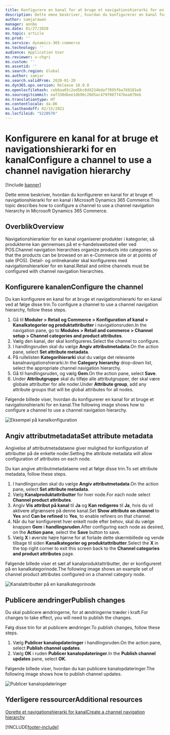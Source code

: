 ```yaml
---
title: Konfigurere en kanal for at bruge et navigationshierarki for en kanal
description: Dette emne beskriver, hvordan du konfigurerer en kanal for at bruge et navigationshierarki for en kanal i Microsoft Dynamics 365 Commerce.
author: samjarawan
manager: annbe
ms.date: 01/27/2020
ms.topic: article
ms.prod: ''
ms.service: dynamics-365-commerce
ms.technology: ''
audience: Application User
ms.reviewer: v-chgri
ms.custom: ''
ms.assetid: ''
ms.search.region: Global
ms.author: samjar
ms.search.validFrom: 2020-01-20
ms.dyn365.ops.version: Release 10.0.8
ms.openlocfilehash: ceb6aa65c2ed5bc8d4224bdaf7095fba769181e8
ms.sourcegitcommit: eaf330dbee1db96c20d5ac479f007747bea079eb
ms.translationtype: HT
ms.contentlocale: da-DK
ms.lasthandoff: 02/15/2021
ms.locfileid: "5220576"
---
```

# <a name="configure-a-channel-to-use-a-channel-navigation-hierarchy"></a><span data-ttu-id="d21dc-103">Konfigurere en kanal for at bruge et navigationshierarki for en kanal</span><span class="sxs-lookup"><span data-stu-id="d21dc-103">Configure a channel to use a channel navigation hierarchy</span></span>


[!include [banner](includes/banner.md)]

<span data-ttu-id="d21dc-104">Dette emne beskriver, hvordan du konfigurerer en kanal for at bruge et navigationshierarki for en kanal i Microsoft Dynamics 365 Commerce.</span><span class="sxs-lookup"><span data-stu-id="d21dc-104">This topic describes how to configure a channel to use a channel navigation hierarchy in Microsoft Dynamics 365 Commerce.</span></span>

## <a name="overview"></a><span data-ttu-id="d21dc-105">Overblik</span><span class="sxs-lookup"><span data-stu-id="d21dc-105">Overview</span></span>

<span data-ttu-id="d21dc-106">Navigationshierarkier for en kanal organiserer produkter i kategorier, så produkterne kan gennemses på et e-handelswebsted eller ved POS.</span><span class="sxs-lookup"><span data-stu-id="d21dc-106">Channel navigation hierarchies organize products into categories so that the products can be browsed on an e-Commerce site or at points of sale (POS).</span></span> <span data-ttu-id="d21dc-107">Detail- og onlinekanaler skal konfigureres med navigationshierarkier for en kanal.</span><span class="sxs-lookup"><span data-stu-id="d21dc-107">Retail and online channels must be configured with channel navigation hierarchies.</span></span>

## <a name="configure-the-channel"></a><span data-ttu-id="d21dc-108">Konfigurere kanalen</span><span class="sxs-lookup"><span data-stu-id="d21dc-108">Configure the channel</span></span>

<span data-ttu-id="d21dc-109">Du kan konfigurere en kanal for at bruge et navigationshierarki for en kanal ved at følge disse trin.</span><span class="sxs-lookup"><span data-stu-id="d21dc-109">To configure a channel to use a channel navigation hierarchy, follow these steps.</span></span>

1. <span data-ttu-id="d21dc-110">Gå til **Moduler \> Retail og Commerce \> Konfiguration af kanal \> Kanalkategorier og produktattributter** i navigationsruden.</span><span class="sxs-lookup"><span data-stu-id="d21dc-110">In the navigation pane, go to **Modules \> Retail and commerce \> Channel setup \> Channel categories and product attributes**.</span></span>
1. <span data-ttu-id="d21dc-111">Vælg den kanal, der skal konfigureres.</span><span class="sxs-lookup"><span data-stu-id="d21dc-111">Select the channel to configure.</span></span>
1. <span data-ttu-id="d21dc-112">I handlingsruden skal du vælge **Angiv attributmetadata**.</span><span class="sxs-lookup"><span data-stu-id="d21dc-112">On the action pane, select **Set attribute metadata**.</span></span>
1. <span data-ttu-id="d21dc-113">På rullelisten **Kategorihierarki** skal du vælge det relevante kanalnavigationshierarki.</span><span class="sxs-lookup"><span data-stu-id="d21dc-113">In the **Category hierarchy** drop-down list, select the appropriate channel navigation hierarchy.</span></span>
1. <span data-ttu-id="d21dc-114">Gå til handlingsruden, og vælg **Gem**.</span><span class="sxs-lookup"><span data-stu-id="d21dc-114">On the action pane, select **Save**.</span></span>
1. <span data-ttu-id="d21dc-115">Under **Attributgruppe** skal du tilføje alle attributgrupper, der skal være globale attributter for alle noder.</span><span class="sxs-lookup"><span data-stu-id="d21dc-115">Under **Attribute group**, add any attribute groups that will be global attributes for all nodes.</span></span>

<span data-ttu-id="d21dc-116">Følgende billede viser, hvordan du konfigurerer en kanal for at bruge et navigationshierarki for en kanal.</span><span class="sxs-lookup"><span data-stu-id="d21dc-116">The following image shows how to configure a channel to use a channel navigation hierarchy.</span></span>

![Eksempel på kanalkonfiguration](media/configure-channel-hierarchy-1.png)

## <a name="set-attribute-metadata"></a><span data-ttu-id="d21dc-118">Angiv attributmetadata</span><span class="sxs-lookup"><span data-stu-id="d21dc-118">Set attribute metadata</span></span>

<span data-ttu-id="d21dc-119">Angivelse af attributmetadataene giver mulighed for konfiguration af attributter på de enkelte noder.</span><span class="sxs-lookup"><span data-stu-id="d21dc-119">Setting the attribute metadata will allow configuration of attributes on each node.</span></span>

<span data-ttu-id="d21dc-120">Du kan angive attributmetadataene ved at følge disse trin.</span><span class="sxs-lookup"><span data-stu-id="d21dc-120">To set attribute metadata, follow these steps.</span></span>

1. <span data-ttu-id="d21dc-121">I handlingsruden skal du vælge **Angiv attributmetadata**.</span><span class="sxs-lookup"><span data-stu-id="d21dc-121">On the action pane, select **Set attribute metadata**.</span></span>
1. <span data-ttu-id="d21dc-122">Vælg **Kanalproduktattributter** for hver node.</span><span class="sxs-lookup"><span data-stu-id="d21dc-122">For each node select **Channel product attributes**.</span></span>
1. <span data-ttu-id="d21dc-123">Angiv **Vis attribut på kanal** til **Ja** og **Kan redigeres** til **Ja**, hvis du vil aktivere afgrænsere på denne kanal.</span><span class="sxs-lookup"><span data-stu-id="d21dc-123">Set **Show attribute on channel** to **Yes** and **Can be refined** to **Yes**, to enable refiners on that channel.</span></span>
1. <span data-ttu-id="d21dc-124">Når du har konfigureret hver enkelt node efter behov, skal du vælge knappen **Gem** i **handlingsruden**.</span><span class="sxs-lookup"><span data-stu-id="d21dc-124">After configuring each node as desired, on the **Action pane**, select the **Save** button to save.</span></span>
1. <span data-ttu-id="d21dc-125">Vælg **X** i øverste højre hjørne for at forlade dette skærmbillede og vende tilbage til siden **Kanalkategorier og produktattributter**.</span><span class="sxs-lookup"><span data-stu-id="d21dc-125">Select the **X** in the top right corner to exit this screen back to the **Channel categories and product attributes** page.</span></span>

<span data-ttu-id="d21dc-126">Følgende billede viser et sæt af kanalproduktattributter, der er konfigureret på en kanalkategorinode.</span><span class="sxs-lookup"><span data-stu-id="d21dc-126">The following image shows an example set of channel product attributes configured on a channel category node.</span></span>

![Kanalattributter på en kanalkategorinode](media/configure-channel-hierarchy-2.png)

## <a name="publish-changes"></a><span data-ttu-id="d21dc-128">Publicere ændringer</span><span class="sxs-lookup"><span data-stu-id="d21dc-128">Publish changes</span></span>

<span data-ttu-id="d21dc-129">Du skal publicere ændringerne, for at ændringerne træder i kraft.</span><span class="sxs-lookup"><span data-stu-id="d21dc-129">For changes to take effect, you will need to publish the changes.</span></span>

<span data-ttu-id="d21dc-130">Følg disse trin for at publicere ændringer.</span><span class="sxs-lookup"><span data-stu-id="d21dc-130">To publish changes, follow these steps.</span></span>

1. <span data-ttu-id="d21dc-131">Vælg **Publicer kanalopdateringer** i handlingsruden.</span><span class="sxs-lookup"><span data-stu-id="d21dc-131">On the action pane, select **Publish channel updates**.</span></span>
1. <span data-ttu-id="d21dc-132">Vælg **OK** i ruden **Publicer kanalopdateringer**.</span><span class="sxs-lookup"><span data-stu-id="d21dc-132">In the **Publish channel updates** pane, select **OK**.</span></span>

<span data-ttu-id="d21dc-133">Følgende billede viser, hvordan du kan publicere kanalopdateringer.</span><span class="sxs-lookup"><span data-stu-id="d21dc-133">The following image shows how to publish channel updates.</span></span>

![Publicer kanalopdateringer](media/configure-channel-hierarchy-3.png)

## <a name="additional-resources"></a><span data-ttu-id="d21dc-135">Yderligere ressourcer</span><span class="sxs-lookup"><span data-stu-id="d21dc-135">Additional resources</span></span>

[<span data-ttu-id="d21dc-136">Oprette et navigationshierarki for kanal</span><span class="sxs-lookup"><span data-stu-id="d21dc-136">Create a channel navigation hierarchy</span></span>](create-channel-hierarchy.md)




[!INCLUDE[footer-include](../includes/footer-banner.md)]